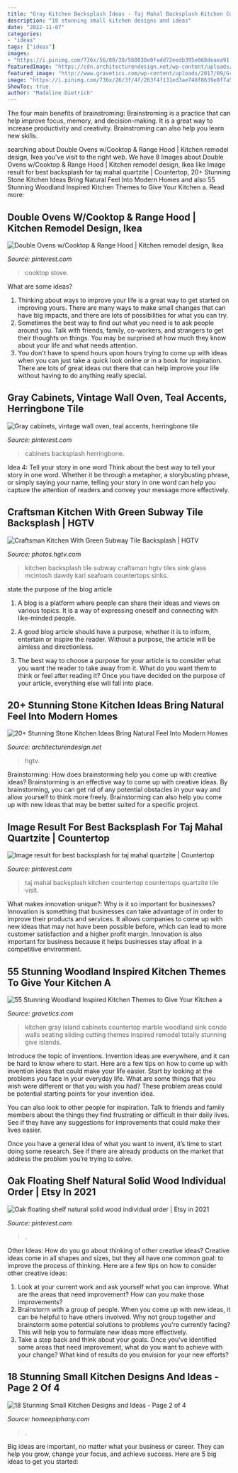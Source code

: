 ```yaml
---
title: "Gray Kitchen Backsplash Ideas - Taj Mahal Backsplash Kitchen Countertop Countertops Quartzite Tile Visit"
description: "18 stunning small kitchen designs and ideas"
date: "2022-11-07"
categories:
- "ideas"
tags: ["ideas"]
images:
- "https://i.pinimg.com/736x/56/80/38/568038e0fadd72eedb395e068deaea91.jpg"
featuredImage: "https://cdn.architecturendesign.net/wp-content/uploads/2015/06/AD-Rustic-Stone-Kitchen-20.jpg"
featured_image: "http://www.gravetics.com/wp-content/uploads/2017/09/Gray-and-white-kitchen.jpg"
image: "https://i.pinimg.com/736x/26/3f/4f/263f4f131ed3ae748f8639e8f7a56d33.jpg"
ShowToc: true
author: "Madaline Dietrich"
---
```



The four main benefits of brainstroming:
Brainstroming is a practice that can help improve focus, memory, and decision-making. It is a great way to increase productivity and creativity. Brainstroming can also help you learn new skills.

	

		
searching about Double Ovens w/Cooktop &amp; Range Hood | Kitchen remodel design, Ikea you've visit to the right web. We have 8 Images about Double Ovens w/Cooktop &amp; Range Hood | Kitchen remodel design, Ikea like Image result for best backsplash for taj mahal quartzite | Countertop, 20+ Stunning Stone Kitchen Ideas Bring Natural Feel Into Modern Homes and also 55 Stunning Woodland Inspired Kitchen Themes to Give Your Kitchen a. Read more:
		
    
## Double Ovens W/Cooktop &amp; Range Hood | Kitchen Remodel Design, Ikea

<img loading=lazy src="https://i.pinimg.com/736x/ee/77/78/ee777885f471884c4d50a98a48fd2a4d.jpg" onerror="this.onerror=null;this.src='https://tse1.mm.bing.net/th?id=OIP.coXO3detY2LiKy-_XP_i9AHaLF&amp;pid=15.1';" alt="Double Ovens w/Cooktop &amp; Range Hood | Kitchen remodel design, Ikea">

_Source: pinterest.com_

>cooktop stove. 

	

What are some ideas?
1. Thinking about ways to improve your life is a great way to get started on improving yours. There are many ways to make small changes that can have big impacts, and there are lots of possibilities for what you can try.
2. Sometimes the best way to find out what you need is to ask people around you. Talk with friends, family, co-workers, and strangers to get their thoughts on things. You may be surprised at how much they know about your life and what needs attention.
3. You don't have to spend hours upon hours trying to come up with ideas when you can just take a quick look online or in a book for inspiration. There are lots of great ideas out there that can help improve your life without having to do anything really special.

    
## Gray Cabinets, Vintage Wall Oven, Teal Accents, Herringbone Tile

<img loading=lazy src="https://i.pinimg.com/736x/6b/2c/11/6b2c115bc4a5eecf21139ec6e96a3c95--teal-accents-herringbone-tile.jpg" onerror="this.onerror=null;this.src='https://tse4.mm.bing.net/th?id=OIP.mWKEpKNhK1GhIwiWfQbwvAHaJ3&amp;pid=15.1';" alt="Gray cabinets, vintage wall oven, teal accents, herringbone tile">

_Source: pinterest.com_

>cabinets backsplash herringbone. 

	

Idea 4: Tell your story in one word
Think about the best way to tell your story in one word. Whether it be through a metaphor, a storybusting phrase, or simply saying your name, telling your story in one word can help you capture the attention of readers and convey your message more effectively.

    
## Craftsman Kitchen With Green Subway Tile Backsplash | HGTV

<img loading=lazy src="https://hgtvhome.sndimg.com/content/dam/images/hgtv/fullset/2014/10/1/0/DP_Kari-McIntosh-Dawdy-green-Arts-and-Crafts-kitchen-sink-detail_v.jpg.rend.hgtvcom.966.1449.suffix/1412194153270.jpeg" onerror="this.onerror=null;this.src='https://tse4.mm.bing.net/th?id=OIP.qyIPwTtMOWWQjnbIeSNAVQHaLH&amp;pid=15.1';" alt="Craftsman Kitchen With Green Subway Tile Backsplash | HGTV">

_Source: photos.hgtv.com_

>kitchen backsplash tile subway craftsman hgtv tiles sink glass mcintosh dawdy kari seafoam countertops sinks. 

	

state the purpose of the blog article
1. A blog is a platform where people can share their ideas and views on various topics. It is a way of expressing oneself and connecting with like-minded people.
2. A good blog article should have a purpose, whether it is to inform, entertain or inspire the reader. Without a purpose, the article will be aimless and directionless.

3. The best way to choose a purpose for your article is to consider what you want the reader to take away from it. What do you want them to think or feel after reading it? Once you have decided on the purpose of your article, everything else will fall into place.

    
## 20+ Stunning Stone Kitchen Ideas Bring Natural Feel Into Modern Homes

<img loading=lazy src="https://cdn.architecturendesign.net/wp-content/uploads/2015/06/AD-Rustic-Stone-Kitchen-20.jpg" onerror="this.onerror=null;this.src='https://tse4.mm.bing.net/th?id=OIP.dlyRlC3vFzBm5iPiAB9-cAHaJ4&amp;pid=15.1';" alt="20+ Stunning Stone Kitchen Ideas Bring Natural Feel Into Modern Homes">

_Source: architecturendesign.net_

>hgtv. 

	

Brainstorming: How does brainstorming help you come up with creative ideas?
Brainstorming is an effective way to come up with creative ideas. By brainstorming, you can get rid of any potential obstacles in your way and allow yourself to think more freely. Brainstorming can also help you come up with new ideas that may be better suited for a specific project.

    
## Image Result For Best Backsplash For Taj Mahal Quartzite | Countertop

<img loading=lazy src="https://i.pinimg.com/736x/26/3f/4f/263f4f131ed3ae748f8639e8f7a56d33.jpg" onerror="this.onerror=null;this.src='https://tse1.mm.bing.net/th?id=OIP.U__Xnx0gYCNlpL7AeZzZ_AHaLH&amp;pid=15.1';" alt="Image result for best backsplash for taj mahal quartzite | Countertop">

_Source: pinterest.com_

>taj mahal backsplash kitchen countertop countertops quartzite tile visit. 

	

What makes innovation unique?: Why is it so important for businesses?
Innovation is something that businesses can take advantage of in order to improve their products and services. It allows companies to come up with new ideas that may not have been possible before, which can lead to more customer satisfaction and a higher profit margin. Innovation is also important for business because it helps businesses stay afloat in a competitive environment.

    
## 55 Stunning Woodland Inspired Kitchen Themes To Give Your Kitchen A

<img loading=lazy src="http://www.gravetics.com/wp-content/uploads/2017/09/Gray-and-white-kitchen.jpg" onerror="this.onerror=null;this.src='https://tse2.mm.bing.net/th?id=OIP.gfzCO2BB2QMBH-oILtAEhgHaLH&amp;pid=15.1';" alt="55 Stunning Woodland Inspired Kitchen Themes to Give Your Kitchen a">

_Source: gravetics.com_

>kitchen gray island cabinets countertop marble woodland sink condo walls seating sliding cutting themes inspired remodel totally stunning give islands. 

	

Introduce the topic of inventions.
Invention ideas are everywhere, and it can be hard to know where to start. Here are a few tips on how to come up with invention ideas that could make your life easier.
Start by looking at the problems you face in your everyday life. What are some things that you wish were different or that you wish you had? These problem areas could be potential starting points for your invention idea.

You can also look to other people for inspiration. Talk to friends and family members about the things they find frustrating or difficult in their daily lives. See if they have any suggestions for improvements that could make their lives easier.

Once you have a general idea of what you want to invent, it’s time to start doing some research. See if there are already products on the market that address the problem you’re trying to solve.

    
## Oak Floating Shelf Natural Solid Wood Individual Order | Etsy In 2021

<img loading=lazy src="https://i.pinimg.com/736x/56/80/38/568038e0fadd72eedb395e068deaea91.jpg" onerror="this.onerror=null;this.src='https://tse1.mm.bing.net/th?id=OIP.ovQZgN5Evzm1EAo8KYQV1QHaLG&amp;pid=15.1';" alt="Oak floating shelf natural solid wood individual order | Etsy in 2021">

_Source: pinterest.com_

>. 

	

Other Ideas: How do you go about thinking of other creative ideas?
Creative ideas come in all shapes and sizes, but they all have one common goal: to improve the process of thinking. Here are a few tips on how to consider other creative ideas:
1. Look at your current work and ask yourself what you can improve. What are the areas that need improvement? How can you make those improvements?
2. Brainstorm with a group of people. When you come up with new ideas, it can be helpful to have others involved. Why not group together and brainstorm some potential solutions to problems you're currently facing? This will help you to formulate new ideas more effectively.
3. Take a step back and think about your goals. Once you've identified some areas that need improvement, what do you want to achieve with your change? What kind of results do you envision for your new efforts?

    
## 18 Stunning Small Kitchen Designs And Ideas - Page 2 Of 4

<img loading=lazy src="https://homeepiphany.com/wp-content/uploads/2016/08/18-Stunning-Small-Kitchen-Designs-and-Ideas-8.jpg" onerror="this.onerror=null;this.src='https://tse2.mm.bing.net/th?id=OIP.8CjXXtzcC9YC48dElKJz4wHaJ4&amp;pid=15.1';" alt="18 Stunning Small Kitchen Designs and Ideas - Page 2 of 4">

_Source: homeepiphany.com_

>. 

	

Big ideas are important, no matter what your business or career. They can help you grow, change your focus, and achieve success. Here are 5 big ideas to get you started: 

